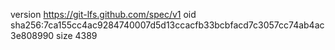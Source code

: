 version https://git-lfs.github.com/spec/v1
oid sha256:7ca155cc4ac9284740007d5d13ccacfb33bcbfacd7c3057cc74ab4ac3e808990
size 4389

